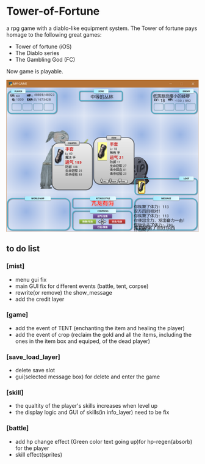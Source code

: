 # Tower-of-Fortune
a rpg game with a diablo-like equipment system.
The Tower of fortune pays homage to the following great games:
- Tower of fortune (iOS)
- The Diablo series
- The Gambling God (FC)

Now game is playable.

![screenshot](./pic/screenshot.png)

## to do list

### [mist]
- menu gui fix
- main GUI fix for different events (battle, tent, corpse)
- rewrite(or remove) the show_message
- add the credit layer

### [game]
- add the event of TENT (enchanting the item and healing the player)
- add the event of crop (reclaim the gold and all the items, including the ones in the item box and equiped, of the dead player) 


### [save_load_layer]
- delete save slot
- gui(selected message box) for delete and enter the game

### [skill]
- the qualtity of the player's skills increases when level up
- the display logic and GUI of skills(in info_layer) need to be fix

### [battle]
- add hp change effect (Green color text going up)for hp-regen(absorb) for the player
- skill effect(sprites) 


